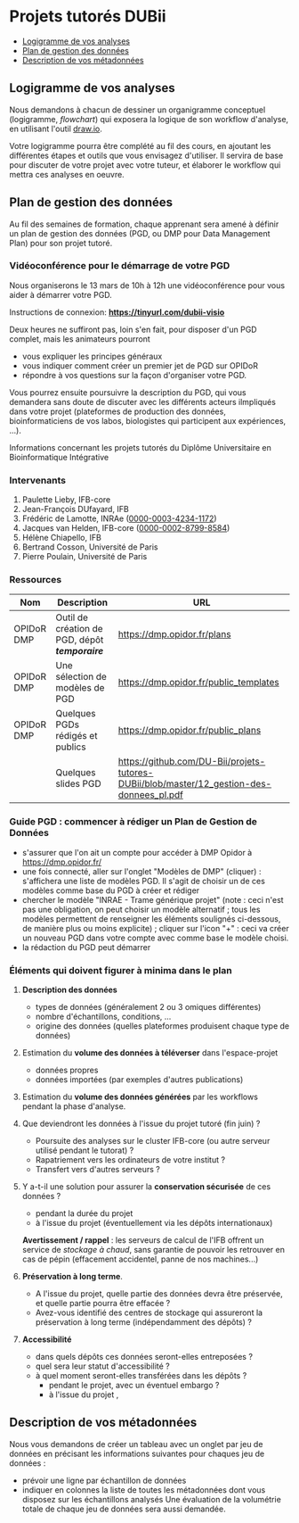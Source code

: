 # Projets tutorés DUBii

- [Logigramme de vos analyses](#logigramme-de-vos-analyses)
- [Plan de gestion des données](#plan-de-gestion-des-données)
- [Description de vos métadonnées](#description-de-vos-métadonnées)


## Logigramme de vos analyses

Nous demandons à chacun de dessiner un organigramme conceptuel (logigramme, *flowchart*) qui exposera la logique de son workflow d'analyse, en utilisant l'outil [draw.io](https://draw.io/). 

Votre logigramme pourra être complété au fil des cours, en ajoutant les différentes étapes et outils que vous envisagez d'utiliser. Il servira de base pour discuter de votre projet avec votre tuteur, et élaborer le workflow qui mettra ces analyses en oeuvre.  

## Plan de gestion des données

Au fil des semaines de formation, chaque apprenant sera amené à définir un plan de gestion des données (PGD, ou DMP pour Data Management Plan) pour son projet tutoré. 

### Vidéoconférence pour le démarrage de votre PGD

Nous organiserons le 13 mars de 10h à 12h une vidéoconférence pour vous aider à démarrer votre PGD.

Instructions de connexion: **<https://tinyurl.com/dubii-visio>**

Deux heures ne suffiront pas, loin s'en fait, pour disposer d'un PGD complet, mais les animateurs pourront 

- vous expliquer les principes généraux
- vous indiquer comment créer un premier jet de PGD sur OPIDoR
- répondre à vos questions sur la façon d'organiser votre PGD.

Vous pourrez ensuite poursuivre la description du PGD, qui vous demandera sans doute de discuter avec les différents acteurs ilmpliqués dans votre projet (plateformes de production des données, bioinformaticiens de vos labos, biologistes qui participent aux expériences, ...). 

Informations concernant les projets tutorés du Diplôme Universitaire en Bioinformatique Intégrative

### Intervenants

1. Paulette Lieby, IFB-core
2. Jean-François DUfayard, IFB
3. Frédéric de Lamotte, INRAe ([0000-0003-4234-1172](https://orcid.org/0000-0003-4234-1172))
4. Jacques van Helden, IFB-core ([0000-0002-8799-8584](https://orcid.org/0000-0002-8799-8584))
5. Hélène Chiapello, IFB
6. Bertrand Cosson, Université de Paris
7. Pierre Poulain, Université de Paris

### Ressources

| Nom | Description | URL |
|------------|----------------------------|--------------------|
| OPIDoR DMP | Outil de création de PGD, dépôt ***temporaire*** | <https://dmp.opidor.fr/plans> |
| OPIDoR DMP | Une sélection de modèles de PGD | <https://dmp.opidor.fr/public_templates> | 
| OPIDoR DMP | Quelques PGDs rédigés et publics | <https://dmp.opidor.fr/public_plans> | 
|            | Quelques slides PGD | <https://github.com/DU-Bii/projets-tutores-DUBii/blob/master/12_gestion-des-donnees_pl.pdf> |

### Guide PGD : commencer à rédiger un Plan de Gestion de Données

* s'assurer que l'on ait un compte pour accéder à DMP Opidor à <https://dmp.opidor.fr/> 
* une fois connecté, aller sur l'onglet "Modèles de DMP" (cliquer) : s'affichera une liste de modèles PGD. Il s'agit de choisir un de ces modèles comme base du PGD à créer et rédiger
* chercher le modèle "INRAE - Trame générique projet" (note : ceci n'est pas une obligation, on peut choisir un modèle alternatif ; tous les modèles permettent de renseigner les éléments soulignés ci-dessous, de manière plus ou moins explicite) ; cliquer sur l'icon "+" : ceci va créer un nouveau PGD dans votre compte avec comme base le modèle choisi.
* la rédaction du PGD peut démarrer

### Éléments qui doivent figurer à minima dans le plan

1. **Description des données**
	- types de données (généralement 2 ou 3 omiques différentes)
	- nombre d'échantillons, conditions, ...
	- origine des données (quelles plateformes produisent chaque type de données)

2. Estimation du **volume des données à téléverser** dans l'espace-projet
	- données propres
	- données importées (par exemples d'autres publications)

3. Estimation du **volume des données générées** par les workflows pendant la phase d'analyse.

4. Que deviendront les données à l'issue du projet tutoré (fin juin) ?
	- Poursuite des analyses sur le cluster IFB-core (ou autre serveur utilisé pendant le tutorat) ?
	- Rapatriement vers les ordinateurs de votre institut ?
	- Transfert vers d'autres serveurs ?

5. Y a-t-il une solution pour assurer la **conservation sécurisée** de ces données ?
	- pendant la durée du projet
	- à l'issue du projet (éventuellement via les dépôts internationaux)
	
	**Avertissement / rappel** : les serveurs de calcul de l'IFB offrent un service de *stockage à chaud*, sans garantie de pouvoir les retrouver en cas de pépin (effacement accidentel, panne de nos machines...)

6. **Préservation à long terme**. 
	- A l'issue du projet, quelle partie des données devra être préservée, et quelle partie pourra être effacée ?
	- Avez-vous identifié des centres de stockage qui assureront la préservation à long terme (indépendamment des dépôts) ?

7. **Accessibilité**
	- dans quels dépôts ces données seront-elles entreposées ?
	- quel sera leur statut d'accessibilité ?
	- à quel moment seront-elles transférées dans les dépôts ?
		- pendant le projet, avec un éventuel embargo ?
		- à l'issue du projet ,

## Description de vos métadonnées
Nous vous demandons de créer un tableau avec un onglet par jeu de données  en précisant les informations suivantes pour chaques jeu de données :   
- prévoir une ligne par échantillon de données
- indiquer en colonnes la liste de toutes les métadonnées dont vous disposez sur les échantillons analysés
Une évaluation de la volumétrie totale de chaque jeu de données sera aussi demandée.


